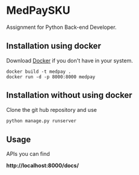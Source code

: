 # MedPaySKU

Assignment for Python Back-end Developer.
## Installation using docker

Download [Docker](https://www.docker.com/products/docker-desktop) if you don't have in  your system.

```docker
docker build -t medpay .
docker run -d -p 8000:8000 medpay
```
## Installation without using docker
Clone the git hub repository and
use 

```python
python manage.py runserver
```
## Usage

APIs you can find

**http://localhost:8000/docs/**
